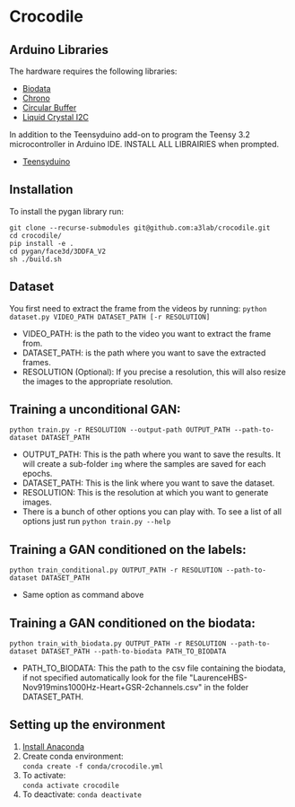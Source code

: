 # Crocodile

## Arduino Libraries

The hardware requires the following libraries:

  - [Biodata](https://github.com/eringee/Biodata)
  - [Chrono](https://github.com/SofaPirate/Chrono)
  - [Circular Buffer](https://github.com/rlogiacco/CircularBuffer)
  - [Liquid Crystal I2C](https://www.arduino.cc/reference/en/libraries/liquidcrystal-i2c/)
 
In addition to the Teensyduino add-on to program the Teensy 3.2 microcontroller in Arduino IDE.  INSTALL ALL LIBRAIRIES when prompted.
  - [Teensyduino](https://www.pjrc.com/teensy/teensyduino.html)
 
## Installation
To install the pygan library run:
```
git clone --recurse-submodules git@github.com:a3lab/crocodile.git 
cd crocodile/
pip install -e .
cd pygan/face3d/3DDFA_V2
sh ./build.sh
```

## Dataset

You first need to extract the frame from the videos by running:
`python dataset.py VIDEO_PATH DATASET_PATH [-r RESOLUTION]`

- VIDEO_PATH: is the path to the video you want to extract the frame from.
- DATASET_PATH: is the path where you want to save the extracted frames.
- RESOLUTION (Optional): If you precise a resolution, this will also resize the images to the appropriate resolution.

## Training a unconditional GAN:

`python train.py -r RESOLUTION --output-path OUTPUT_PATH --path-to-dataset DATASET_PATH`

- OUTPUT_PATH: This is the path where you want to save the results. It will create
a sub-folder `img` where the samples are saved for each epochs.
- DATASET_PATH: This is the link where you want to save the dataset.
- RESOLUTION: This is the resolution at which you want to generate images.
- There is a bunch of other options you can play with. To see a list of all options just run `python train.py --help`

## Training a GAN conditioned on the labels:

`python train_conditional.py OUTPUT_PATH -r RESOLUTION --path-to-dataset DATASET_PATH`

- Same option as command above

## Training a GAN conditioned on the biodata:

`python train_with_biodata.py OUTPUT_PATH -r RESOLUTION --path-to-dataset DATASET_PATH --path-to-biodata PATH_TO_BIODATA`

- PATH_TO_BIODATA: This the path to the csv file containing the biodata, if not specified automatically look for the file "LaurenceHBS-Nov919mins1000Hz-Heart+GSR-2channels.csv" in the folder DATASET_PATH.

## Setting up the environment

1. [Install Anaconda](https://docs.anaconda.com/anaconda/install/)
2. Create conda environment:  
```conda create -f conda/crocodile.yml```
3. To activate:  
```conda activate crocodile```
4. To deactivate:
```conda deactivate```

